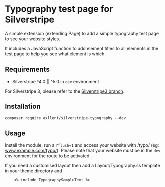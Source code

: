 # Typography test page for Silverstripe

A simple extension (extending Page) to add a simple typography test page to see your website styles.

It includes a JavaScript function to add element titles to all elements in the test page to help you see what element is which.


## Requirements

- Silverstripe ^4.0 || ^5.0 in `dev` environment

For Silverstripe 3, please refer to the [Silverstripe3 branch](https://github.com/axllent/silverstripe-typography/tree/silverstripe3).


## Installation

```
composer require axllent/silverstripe-typography --dev
```


## Usage

Install the module, run a `?flush=1` and access your website with /typo/ (eg: www.example.com/typo/).
Please note that your website must be in the `dev` environment for the route to be activated.

If you need a customised layout then add a Layout/Typography.ss template in your theme directory and

```
    <% include TypographySampleText %>
```
